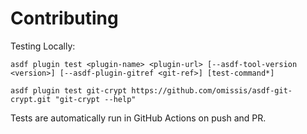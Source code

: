 # Contributing

Testing Locally:

```shell
asdf plugin test <plugin-name> <plugin-url> [--asdf-tool-version <version>] [--asdf-plugin-gitref <git-ref>] [test-command*]

asdf plugin test git-crypt https://github.com/omissis/asdf-git-crypt.git "git-crypt --help"
```

Tests are automatically run in GitHub Actions on push and PR.
